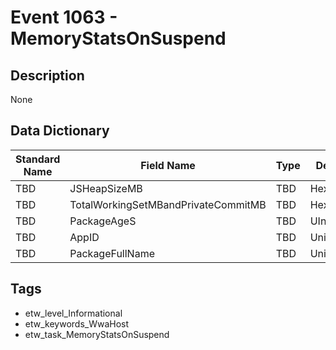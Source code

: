 # Event 1063 - MemoryStatsOnSuspend

## Description
None

## Data Dictionary
|Standard Name|Field Name|Type|Description|Sample Value|
|---|---|---|---|---|
|TBD|JSHeapSizeMB|TBD|HexInt32|None|None|
|TBD|TotalWorkingSetMBandPrivateCommitMB|TBD|HexInt32|None|None|
|TBD|PackageAgeS|TBD|UInt32|None|None|
|TBD|AppID|TBD|UnicodeString|None|None|
|TBD|PackageFullName|TBD|UnicodeString|None|None|

## Tags
* etw_level_Informational
* etw_keywords_WwaHost
* etw_task_MemoryStatsOnSuspend